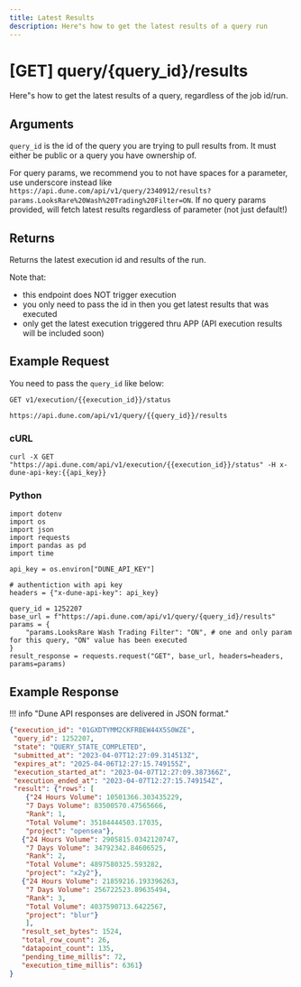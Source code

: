 ```yaml
---
title: Latest Results
description: Here"s how to get the latest results of a query run
---
```


# [GET] query/{query_id}/results

Here"s how to get the latest results of a query, regardless of the job id/run. 

## Arguments

`query_id` is the id of the query you are trying to pull results from. It must either be public or a query you have ownership of. 

For query params, we recommend you to not have spaces for a parameter, use underscore instead like `https://api.dune.com/api/v1/query/2340912/results?params.LooksRare%20Wash%20Trading%20Filter=ON`. If no query params provided, will fetch latest results regardless of parameter (not just default!)

## Returns

Returns the latest execution id and results of the run. 

Note that: 
- this endpoint does NOT trigger execution 
- you only need to pass the id in then you get latest results that was executed 
- only get the latest execution triggered thru APP (API execution results will be included soon)


## Example Request

You need to pass the `query_id` like below:

```
GET v1/execution/{{execution_id}}/status

https://api.dune.com/api/v1/query/{{query_id}}/results
```

### cURL

```
curl -X GET "https://api.dune.com/api/v1/execution/{{execution_id}}/status" -H x-dune-api-key:{{api_key}}
```

### Python

```
import dotenv
import os
import json
import requests
import pandas as pd
import time

api_key = os.environ["DUNE_API_KEY"]

# authentiction with api key
headers = {"x-dune-api-key": api_key}

query_id = 1252207
base_url = f"https://api.dune.com/api/v1/query/{query_id}/results"
params = {
    "params.LooksRare Wash Trading Filter": "ON", # one and only param for this query, "ON" value has been executed
}
result_response = requests.request("GET", base_url, headers=headers, params=params)
```

## Example Response

!!! info "Dune API responses are delivered in JSON format."

```json
{"execution_id": "01GXDTYMM2CKFRBEW44X5S0WZE",
 "query_id": 1252207,
 "state": "QUERY_STATE_COMPLETED",
 "submitted_at": "2023-04-07T12:27:09.314513Z",
 "expires_at": "2025-04-06T12:27:15.749155Z",
 "execution_started_at": "2023-04-07T12:27:09.387366Z",
 "execution_ended_at": "2023-04-07T12:27:15.749154Z",
 "result": {"rows": [
    {"24 Hours Volume": 10501366.303435229,
    "7 Days Volume": 83500570.47565666,
    "Rank": 1,
    "Total Volume": 35184444503.17035,
    "project": "opensea"},
   {"24 Hours Volume": 2905815.0342120747,
    "7 Days Volume": 34792342.84606525,
    "Rank": 2,
    "Total Volume": 4897580325.593282,
    "project": "x2y2"},
   {"24 Hours Volume": 21859216.193396263,
    "7 Days Volume": 256722523.89635494,
    "Rank": 3,
    "Total Volume": 4037590713.6422567,
    "project": "blur"}
    ],
   "result_set_bytes": 1524,
   "total_row_count": 26,
   "datapoint_count": 135,
   "pending_time_millis": 72,
   "execution_time_millis": 6361}
}
```
